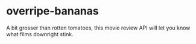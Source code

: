 # overripe-bananas
A bit grosser than rotten tomatoes, this movie review API will let you know what films downright stink.  
